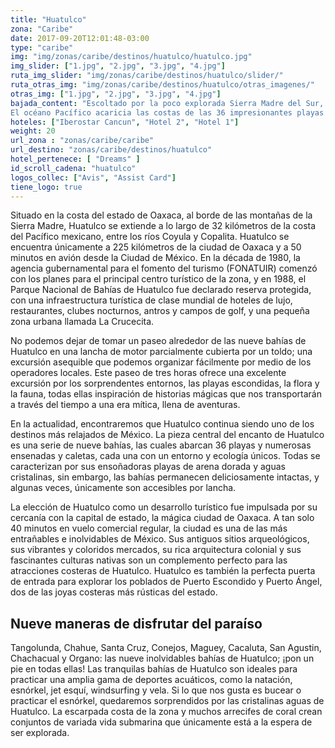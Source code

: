 ```yaml
---
title: "Huatulco"
zona: "Caribe"
date: 2017-09-20T12:01:48-03:00
type: "caribe"
img: "img/zonas/caribe/destinos/huatulco/huatulco.jpg"
img_slider: ["1.jpg", "2.jpg", "3.jpg", "4.jpg"]
ruta_img_slider: "img/zonas/caribe/destinos/huatulco/slider/"
ruta_otras_img: "img/zonas/caribe/destinos/huatulco/otras_imagenes/"
otras_img: ["1.jpg", "2.jpg", "3.jpg", "4.jpg"]
bajada_content: "Escoltado por la poco explorada Sierra Madre del Sur, Huatulco es un conjunto de nueve bahías y más de 30 playas donde además es posible disfrutar de cascadas prístinas, ríos impetuosos, haciendas cafetaleras y biodiversidad insospechada.
El océano Pacífico acaricia las costas de las 36 impresionantes playas de Huatulco, repartidas a lo largo de nueve bahías, que están dotadas de cálidas aguas y dorada arena. Esta zona fue un exitoso puerto comercial y el lugar predilecto de piratas y navegantes isabelinos como Sir Francis Drake en 1578 y Sir Thomas Cavendish en 1587."
hoteles: ["Iberostar Cancun", "Hotel 2", "Hotel 1"]
weight: 20
url_zona : "zonas/caribe/caribe"
url_destino: "zonas/caribe/destinos/huatulco"
hotel_pertenece: [ "Dreams" ]
id_scroll_cadena: "huatulco"
logos_collec: ["Avis", "Assist Card"]
tiene_logo: true
---
```

Situado en la costa del estado de Oaxaca, al borde de las montañas de la Sierra Madre, Huatulco se extiende a lo largo de 32 kilómetros de la costa del Pacífico mexicano, entre los ríos Coyula y Copalita. Huatulco se encuentra únicamente a 225 kilómetros de la ciudad de Oaxaca y a 50 minutos en avión desde la Ciudad de México. En la década de 1980, la agencia gubernamental para el fomento del turismo (FONATUIR) comenzó con los planes para el principal centro turístico de la zona, y en 1988, el Parque Nacional de Bahías de Huatulco fue declarado reserva protegida, con una infraestructura turística de clase mundial de hoteles de lujo, restaurantes, clubes nocturnos, antros y campos de golf, y una pequeña zona urbana llamada La Crucecita.

No podemos dejar de tomar un paseo alrededor de las nueve bahías de Huatulco en una lancha de motor parcialmente cubierta por un toldo; una excursión asequible que podemos organizar fácilmente por medio de los operadores locales. Este paseo de tres horas ofrece una excelente excursión por los sorprendentes entornos, las playas escondidas, la flora y la fauna, todas ellas inspiración de historias mágicas que nos transportarán a través del tiempo a una era mítica, llena de aventuras.

En la actualidad, encontraremos que Huatulco continua siendo uno de los destinos más relajados de México. La pieza central del encanto de Huatulco es una serie de nueve bahías, las cuales abarcan 36 playas y numerosas ensenadas y caletas, cada una con un entorno y ecología únicos. Todas se caracterizan por sus ensoñadoras playas de arena dorada y aguas cristalinas, sin embargo, las bahías permanecen deliciosamente intactas, y algunas veces, únicamente son accesibles por lancha.

La elección de Huatulco como un desarrollo turístico fue impulsada por su cercanía con la capital de estado, la mágica ciudad de Oaxaca. A tan solo 40 minutos en vuelo comercial regular, la ciudad es una de las más entrañables e inolvidables de México. Sus antiguos sitios arqueológicos, sus vibrantes y coloridos mercados, su rica arquitectura colonial y sus fascinantes culturas nativas son un complemento perfecto para las atracciones costeras de Huatulco. Huatulco es también la perfecta puerta de entrada para explorar los poblados de Puerto Escondido y Puerto Ángel, dos de las joyas costeras más rústicas del estado.

## Nueve maneras de disfrutar del paraíso

Tangolunda, Chahue, Santa Cruz, Conejos, Maguey, Cacaluta, San Agustin, Chachacual y Organo: las nueve inolvidables bahías de Huatulco; ¡pon un pie en todas ellas! Las tranquilas bahías de Huatulco son ideales para practicar una amplia gama de deportes acuáticos, como la natación, esnórkel, jet esquí, windsurfing y vela. Si lo que nos gusta es bucear o practicar el esnórkel, quedaremos sorprendidos por las cristalinas aguas de Huatulco. La escarpada costa de la zona y muchos arrecifes de coral crean conjuntos de variada vida submarina que únicamente está a la espera de ser explorada.
